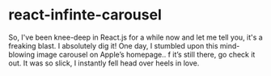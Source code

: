 # react-infinte-carousel
So, I've been knee-deep in React.js for a while now and let me tell you, it's a freaking blast. I absolutely dig it! One day, I stumbled upon this mind-blowing image carousel on Apple’s homepage.. f it’s still there, go check it out. It was so slick, I instantly fell head over heels in love.
